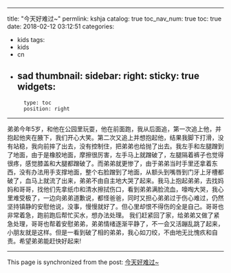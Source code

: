 
---
title: "今天好难过~"
permlink: kshja
catalog: true
toc_nav_num: true
toc: true
date: 2018-02-12 03:12:51
categories:
- kids
tags:
- kids
- cn
- sad
thumbnail: 
sidebar:
    right:
        sticky: true
widgets:
    -
        type: toc
        position: right
---


弟弟今年5岁，和他在公园里玩耍，他在前面跑，我从后面追，第一次追上他，并抱起他夹在腋下，我们开心大笑。第二次又追上并想抱起他，结果我脚下打滑，没有站稳，我向前摔了出去，没有控制住，把弟弟也给抛了出去。我左手和左腿蹭到了地面，由于是橡胶地面，摩擦很厉害，左手马上就蹭破了，左腿隔着裤子也觉得很疼，感觉膝盖和大腿都蹭破了。而弟弟就更惨了，由于弟弟当时手里还拿着东西，没有办法用手支撑地面，整个右脸蹭到了地面，从额头到嘴唇到门牙上牙槽都破了，血马上就流了出来，弟弟不由自主地大哭了起来。我马上抱起弟弟，去找妈妈和哥哥，找他们先拿纸巾和清水擦拭伤口，看到弟弟满脸流血，嚎啕大哭，我心里难受极了，一边向弟弟道歉说，都怪爸爸，同时又担心弟弟过于伤心难过，仍然坚持镇静的安慰他说，没事，慢慢就好了。但心里却恨不得伤的全是自己。哥哥也非常着急，跑前跑后帮忙买水，想办法处理。
          我们赶紧回了家，给弟弟又做了紧急处理，哥哥也帮着安慰弟弟，弟弟情绪逐渐平静了，不一会又活蹦乱跳了起来，小朋友就是这样。但是一看到破了相的弟弟，我心如刀绞，不由地无比愧疚和自责。希望弟弟能赶快好起来!

- - -

This page is synchronized from the post: [今天好难过~](https://steemit.com/@andrewma/kshja)
